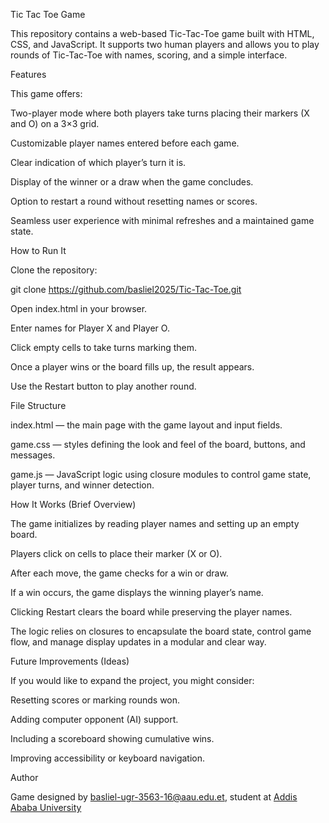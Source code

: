Tic Tac Toe Game

This repository contains a web-based Tic-Tac-Toe game built with HTML, CSS, and JavaScript. It supports two human players and allows you to play rounds of Tic-Tac-Toe with names, scoring, and a simple interface.

Features

This game offers:

Two-player mode where both players take turns placing their markers (X and O) on a 3×3 grid.

Customizable player names entered before each game.

Clear indication of which player’s turn it is.

Display of the winner or a draw when the game concludes.

Option to restart a round without resetting names or scores.

Seamless user experience with minimal refreshes and a maintained game state.

How to Run It

Clone the repository:

git clone https://github.com/basliel2025/Tic-Tac-Toe.git


Open index.html in your browser.

Enter names for Player X and Player O.

Click empty cells to take turns marking them.

Once a player wins or the board fills up, the result appears.

Use the Restart button to play another round.

File Structure

index.html — the main page with the game layout and input fields.

game.css — styles defining the look and feel of the board, buttons, and messages.

game.js — JavaScript logic using closure modules to control game state, player turns, and winner detection.

How It Works (Brief Overview)

The game initializes by reading player names and setting up an empty board.

Players click on cells to place their marker (X or O).

After each move, the game checks for a win or draw.

If a win occurs, the game displays the winning player’s name.

Clicking Restart clears the board while preserving the player names.

The logic relies on closures to encapsulate the board state, control game flow, and manage display updates in a modular and clear way.

Future Improvements (Ideas)

If you would like to expand the project, you might consider:

Resetting scores or marking rounds won.

Adding computer opponent (AI) support.

Including a scoreboard showing cumulative wins.

Improving accessibility or keyboard navigation.


 Author

Game designed by [basliel-ugr-3563-16@aau.edu.et](mailto:basliel-ugr-3563-16@aau.edu.et), student at [Addis Ababa University](mailto:info@aau.edu.et)
